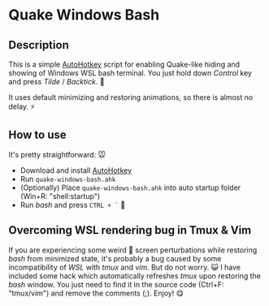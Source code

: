 # Quake Windows Bash

## Description

This is a simple [AutoHotkey](https://autohotkey.com/) script for enabling Quake-like hiding and showing of Windows WSL bash terminal. You just hold down *Control* key and press *Tilde* / *Backtick*. :floppy_disk:

It uses default minimizing and restoring animations, so there is almost no delay. :zap:

## How to use

It's pretty straightforward: :mouse:
* Download and install [AutoHotkey](https://autohotkey.com/)
* Run `quake-windows-bash.ahk`
* (Optionally) Place `quake-windows-bash.ahk` into auto startup folder (Win+R: "shell:startup")
* Run *bash* and press `` CTRL + ` `` :baby_chick:

## Overcoming WSL rendering bug in Tmux & Vim
If you are experiencing some weird :space_invader: screen perturbations while restoring *bash* from minimized state, it's probably a bug caused by some incompatibility of *WSL* with *tmux* and *vim*. But do not worry. :smiley_cat: I have included some hack which automatically refreshes *tmux* upon restoring the *bash* window. You just need to find it in the source code (Ctrl+F: "tmux/vim") and remove the comments (;). Enjoy! :yum:

